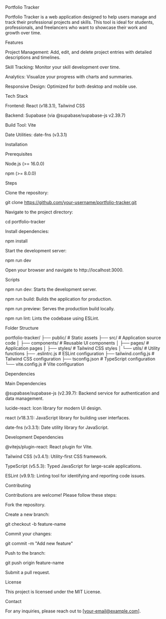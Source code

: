 Portfolio Tracker

Portfolio Tracker is a web application designed to help users manage and track their professional projects and skills. This tool is ideal for students, professionals, and freelancers who want to showcase their work and growth over time.

Features

Project Management: Add, edit, and delete project entries with detailed descriptions and timelines.

Skill Tracking: Monitor your skill development over time.

Analytics: Visualize your progress with charts and summaries.

Responsive Design: Optimized for both desktop and mobile use.

Tech Stack

Frontend: React (v18.3.1), Tailwind CSS

Backend: Supabase (via @supabase/supabase-js v2.39.7)

Build Tool: Vite

Date Utilities: date-fns (v3.3.1)

Installation

Prerequisites

Node.js (>= 16.0.0)

npm (>= 8.0.0)

Steps

Clone the repository:

git clone https://github.com/your-username/portfolio-tracker.git

Navigate to the project directory:

cd portfolio-tracker

Install dependencies:

npm install

Start the development server:

npm run dev

Open your browser and navigate to http://localhost:3000.

Scripts

npm run dev: Starts the development server.

npm run build: Builds the application for production.

npm run preview: Serves the production build locally.

npm run lint: Lints the codebase using ESLint.

Folder Structure

portfolio-tracker/
├── public/           # Static assets
├── src/              # Application source code
│   ├── components/   # Reusable UI components
│   ├── pages/        # Application pages
│   ├── styles/       # Tailwind CSS styles
│   └── utils/        # Utility functions
├── .eslintrc.js      # ESLint configuration
├── tailwind.config.js # Tailwind CSS configuration
├── tsconfig.json     # TypeScript configuration
└── vite.config.js    # Vite configuration

Dependencies

Main Dependencies

@supabase/supabase-js (v2.39.7): Backend service for authentication and data management.

lucide-react: Icon library for modern UI design.

react (v18.3.1): JavaScript library for building user interfaces.

date-fns (v3.3.1): Date utility library for JavaScript.

Development Dependencies

@vitejs/plugin-react: React plugin for Vite.

Tailwind CSS (v3.4.1): Utility-first CSS framework.

TypeScript (v5.5.3): Typed JavaScript for large-scale applications.

ESLint (v9.9.1): Linting tool for identifying and reporting code issues.

Contributing

Contributions are welcome! Please follow these steps:

Fork the repository.

Create a new branch:

git checkout -b feature-name

Commit your changes:

git commit -m "Add new feature"

Push to the branch:

git push origin feature-name

Submit a pull request.

License

This project is licensed under the MIT License.

Contact

For any inquiries, please reach out to [your-email@example.com].

